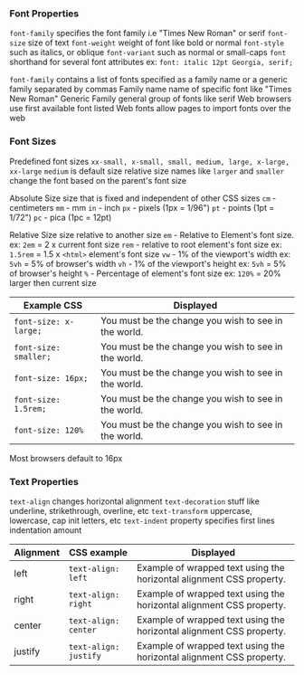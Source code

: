 ### Font Properties

`font-family`
	specifies the font family i.e "Times New Roman" or serif
`font-size`
	size of text
`font-weight`
	weight of font like bold or normal 
`font-style`
	such as italics, or oblique 
`font-variant`
	such as normal or small-caps
`font`
	shorthand for several font attributes 
	ex: `font: italic 12pt Georgia, serif;`

`font-family` contains a list of fonts specified as a family name or a generic family separated by commas 
	Family name
		name of specific font like "Times New Roman"
	Generic Family
		general group of fonts like serif
Web browsers use first available font listed
Web fonts allow pages to import fonts over the web

### Font Sizes
Predefined font sizes 
	`xx-small, x-small, small, medium, large, x-large, xx-large`
		`medium` is default size
	relative size names like `larger` and `smaller` change the font based on the parent's font size

Absolute Size
	size that is fixed and independent of other CSS sizes
	`cm` - centimeters
	`mm` - mm
	`in` - inch
	`px` - pixels (1px = 1/96")
	`pt` - points (1pt = 1/72")
	`pc` - pica (1pc = 12pt)

Relative Size
	size relative to another size
	`em` - Relative to Element's font size. 
		ex: `2em` = 2 x current font size
	`rem` - relative to root element's font size 
		ex: `1.5rem` = 1.5 x `<html>` element's font size
	`vw` - 1% of the viewport's width 
		ex: `5vh` = 5% of browser's width
	`vh` - 1% of the viewport's height
		ex: `5vh` = 5% of browser's height
	`%` - Percentage of element's font size
		ex: `120%` = 20% larger then current size

|Example CSS|Displayed|
|---|---|
|`font-size: x-large;`|You must be the change you wish to see in the world.|
|`font-size: smaller;`|You must be the change you wish to see in the world.|
|`font-size: 16px;`|You must be the change you wish to see in the world.|
|`font-size: 1.5rem;`|You must be the change you wish to see in the world.|
|`font-size: 120%`|You must be the change you wish to see in the world.|
Most browsers default to 16px 

### Text  Properties
`text-align`
	changes horizontal alignment 
`text-decoration`
	stuff like underline, strikethrough, overline, etc 
`text-transform`
	uppercase, lowercase, cap init letters, etc
`text-indent`
	property specifies first lines indentation amount

|Alignment|CSS example|Displayed|
|---|---|---|
|left|`text-align: left`|Example of wrapped text using the horizontal alignment CSS property.|
|right|`text-align: right`|Example of wrapped text using the horizontal alignment CSS property.|
|center|`text-align: center`|Example of wrapped text using the horizontal alignment CSS property.|
|justify|`text-align: justify`|Example of wrapped text using the horizontal alignment CSS property.|
